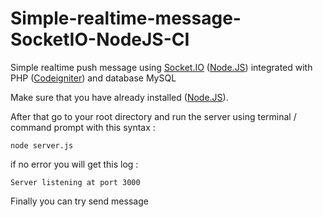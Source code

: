 # Simple-realtime-message-SocketIO-NodeJS-CI
Simple realtime push message using [Socket.IO](http://socket.io/) ([Node.JS](https://nodejs.org/en/)) integrated with PHP ([Codeigniter](http://codeigniter.com/)) and database MySQL

Make sure that you have already installed  ([Node.JS](https://nodejs.org/en/)).

After that go to your root directory and run the server using terminal / command prompt with this syntax :
```
node server.js
```
if no error you will get this log :
```
Server listening at port 3000
```
Finally you can try send message
